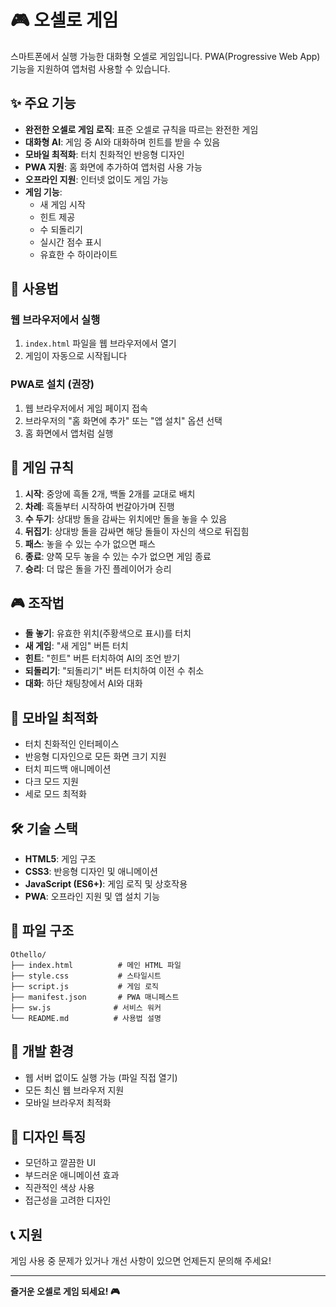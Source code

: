# 🎮 오셀로 게임

스마트폰에서 실행 가능한 대화형 오셀로 게임입니다. PWA(Progressive Web App) 기능을 지원하여 앱처럼 사용할 수 있습니다.

## ✨ 주요 기능

- **완전한 오셀로 게임 로직**: 표준 오셀로 규칙을 따르는 완전한 게임
- **대화형 AI**: 게임 중 AI와 대화하며 힌트를 받을 수 있음
- **모바일 최적화**: 터치 친화적인 반응형 디자인
- **PWA 지원**: 홈 화면에 추가하여 앱처럼 사용 가능
- **오프라인 지원**: 인터넷 없이도 게임 가능
- **게임 기능**:
  - 새 게임 시작
  - 힌트 제공
  - 수 되돌리기
  - 실시간 점수 표시
  - 유효한 수 하이라이트

## 🚀 사용법

### 웹 브라우저에서 실행
1. `index.html` 파일을 웹 브라우저에서 열기
2. 게임이 자동으로 시작됩니다

### PWA로 설치 (권장)
1. 웹 브라우저에서 게임 페이지 접속
2. 브라우저의 "홈 화면에 추가" 또는 "앱 설치" 옵션 선택
3. 홈 화면에서 앱처럼 실행

## 🎯 게임 규칙

1. **시작**: 중앙에 흑돌 2개, 백돌 2개를 교대로 배치
2. **차례**: 흑돌부터 시작하여 번갈아가며 진행
3. **수 두기**: 상대방 돌을 감싸는 위치에만 돌을 놓을 수 있음
4. **뒤집기**: 상대방 돌을 감싸면 해당 돌들이 자신의 색으로 뒤집힘
5. **패스**: 놓을 수 있는 수가 없으면 패스
6. **종료**: 양쪽 모두 놓을 수 있는 수가 없으면 게임 종료
7. **승리**: 더 많은 돌을 가진 플레이어가 승리

## 🎮 조작법

- **돌 놓기**: 유효한 위치(주황색으로 표시)를 터치
- **새 게임**: "새 게임" 버튼 터치
- **힌트**: "힌트" 버튼 터치하여 AI의 조언 받기
- **되돌리기**: "되돌리기" 버튼 터치하여 이전 수 취소
- **대화**: 하단 채팅창에서 AI와 대화

## 📱 모바일 최적화

- 터치 친화적인 인터페이스
- 반응형 디자인으로 모든 화면 크기 지원
- 터치 피드백 애니메이션
- 다크 모드 지원
- 세로 모드 최적화

## 🛠 기술 스택

- **HTML5**: 게임 구조
- **CSS3**: 반응형 디자인 및 애니메이션
- **JavaScript (ES6+)**: 게임 로직 및 상호작용
- **PWA**: 오프라인 지원 및 앱 설치 기능

## 📁 파일 구조

```
Othello/
├── index.html          # 메인 HTML 파일
├── style.css           # 스타일시트
├── script.js           # 게임 로직
├── manifest.json       # PWA 매니페스트
├── sw.js              # 서비스 워커
└── README.md          # 사용법 설명
```

## 🔧 개발 환경

- 웹 서버 없이도 실행 가능 (파일 직접 열기)
- 모든 최신 웹 브라우저 지원
- 모바일 브라우저 최적화

## 🎨 디자인 특징

- 모던하고 깔끔한 UI
- 부드러운 애니메이션 효과
- 직관적인 색상 사용
- 접근성을 고려한 디자인

## 📞 지원

게임 사용 중 문제가 있거나 개선 사항이 있으면 언제든지 문의해 주세요!

---

**즐거운 오셀로 게임 되세요! 🎮** 